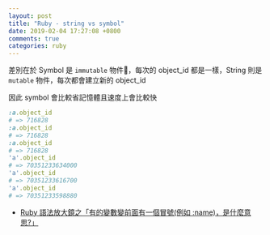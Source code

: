 ```yaml
---
layout: post
title: "Ruby - string vs symbol"
date: 2019-02-04 17:27:08 +0800
comments: true
categories: ruby
---
```


<!-- more -->

差別在於 Symbol 是 `immutable` 物件，每次的 object_id 都是一樣，String 則是 `mutable` 物件，每次都會建立新的 object_id

因此 symbol 會比較省記憶體且速度上會比較快

```ruby
:a.object_id
# => 716828
:a.object_id
# => 716828
:a.object_id
# => 716828
'a'.object_id
# => 70351233634000
'a'.object_id
# => 70351233616700
'a'.object_id
# => 70351233598880
```

* [Ruby 語法放大鏡之「有的變數變前面有一個冒號(例如 :name)，是什麼意思?」](https://kaochenlong.com/2016/04/25/string-and-symbol/)
